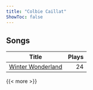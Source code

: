 ```yaml
---
title: "Colbie Caillat"
ShowToc: false
---
```


## Songs
Title | Plays 
----- | -----: 
[Winter Wonderland](/songs/winter-wonderland) | 24

{{< more >}}